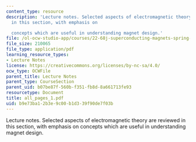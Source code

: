 ```yaml
---
content_type: resource
description: 'Lecture notes. Selected aspects of electromagnetic theory are reviewed
  in this section, with emphasis on

  concepts which are useful in understanding magnet design.'
file: /ol-ocw-studio-app/courses/22-68j-superconducting-magnets-spring-2003/b9e73ba12b3e9c00b1d339f90de7f03b_all_pages_1.pdf
file_size: 210065
file_type: application/pdf
learning_resource_types:
- Lecture Notes
license: https://creativecommons.org/licenses/by-nc-sa/4.0/
ocw_type: OCWFile
parent_title: Lecture Notes
parent_type: CourseSection
parent_uid: b07be87f-560b-f351-fb8d-8a661713fe93
resourcetype: Document
title: all_pages_1.pdf
uid: b9e73ba1-2b3e-9c00-b1d3-39f90de7f03b
---
```

Lecture notes. Selected aspects of electromagnetic theory are reviewed in this section, with emphasis on
concepts which are useful in understanding magnet design.